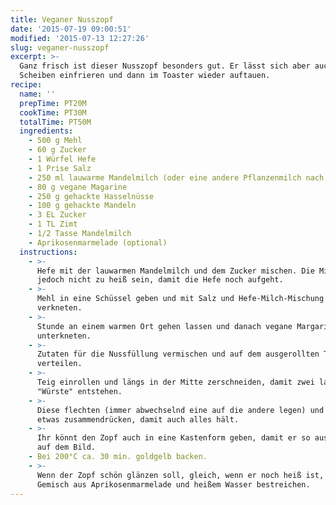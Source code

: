 ```yaml
---
title: Veganer Nusszopf
date: '2015-07-19 09:00:51'
modified: '2015-07-13 12:27:26'
slug: veganer-nusszopf
excerpt: >-
  Ganz frisch ist dieser Nusszopf besonders gut. Er lässt sich aber auch in
  Scheiben einfrieren und dann im Toaster wieder auftauen.
recipe:
  name: ''
  prepTime: PT20M
  cookTime: PT30M
  totalTime: PT50M
  ingredients:
    - 500 g Mehl
    - 60 g Zucker
    - 1 Würfel Hefe
    - 1 Prise Salz
    - 250 ml lauwarme Mandelmilch (oder eine andere Pflanzenmilch nach wahl)
    - 80 g vegane Magarine
    - 250 g gehackte Hasselnüsse
    - 100 g gehackte Mandeln
    - 3 EL Zucker
    - 1 TL Zimt
    - 1/2 Tasse Mandelmilch
    - Aprikosenmarmelade (optional)
  instructions:
    - >-
      Hefe mit der lauwarmen Mandelmilch und dem Zucker mischen. Die Milch darf
      jedoch nicht zu heiß sein, damit die Hefe noch aufgeht.
    - >-
      Mehl in eine Schüssel geben und mit Salz und Hefe-Milch-Mischung
      verkneten.
    - >-
      Stunde an einem warmen Ort gehen lassen und danach vegane Margarine
      unterkneten.
    - >-
      Zutaten für die Nussfüllung vermischen und auf dem ausgerollten Teig
      verteilen.
    - >-
      Teig einrollen und längs in der Mitte zerschneiden, damit zwei lange
      "Würste" entstehen.
    - >-
      Diese flechten (immer abwechselnd eine auf die andere legen) und evtl.
      etwas zusammendrücken, damit auch alles hält.
    - >-
      Ihr könnt den Zopf auch in eine Kastenform geben, damit er so aussieht wie
      auf dem Bild.
    - Bei 200°C ca. 30 min. goldgelb backen.
    - >-
      Wenn der Zopf schön glänzen soll, gleich, wenn er noch heiß ist, mit einem
      Gemisch aus Aprikosenmarmelade und heißem Wasser bestreichen.
---
```


